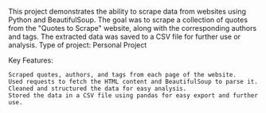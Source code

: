 This project demonstrates the ability to scrape data from websites using Python and BeautifulSoup. The goal was to scrape a collection of quotes from the "Quotes to Scrape" 
website, along with the corresponding authors and tags. The extracted data was saved to a CSV file for further use or analysis. 
Type of project: Personal Project

Key Features:

    Scraped quotes, authors, and tags from each page of the website.
    Used requests to fetch the HTML content and BeautifulSoup to parse it.
    Cleaned and structured the data for easy analysis.
    Stored the data in a CSV file using pandas for easy export and further use. 
